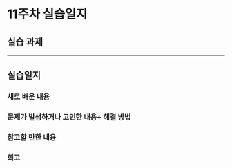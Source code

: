 # 11주차 실습일지    
## 실습 과제  

- - -
## 실습일지  

### 새로 배운 내용    
   

### 문제가 발생하거나 고민한 내용+ 해결 방법  


### 참고할 만한 내용    

### 회고
